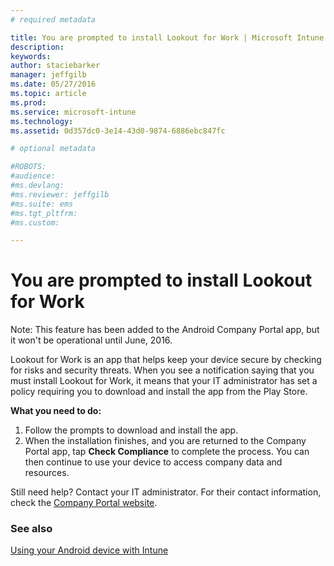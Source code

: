 ```yaml
---
# required metadata

title: You are prompted to install Lookout for Work | Microsoft Intune
description:
keywords:
author: staciebarker
manager: jeffgilb
ms.date: 05/27/2016
ms.topic: article
ms.prod:
ms.service: microsoft-intune
ms.technology:
ms.assetid: 0d357dc0-3e14-43d0-9874-6886ebc847fc

# optional metadata

#ROBOTS:
#audience:
#ms.devlang:
#ms.reviewer: jeffgilb
#ms.suite: ems
#ms.tgt_pltfrm:
#ms.custom:

---
```


# You are prompted to install Lookout for Work
Note: This feature has been added to the Android Company Portal app, but it won't be operational until June, 2016. 

Lookout for Work is an app that helps keep your device secure by checking for risks and security threats. When you see a notification saying that you must install Lookout for Work, it means that your IT administrator has set a policy requiring you to download and install the app from the Play Store.

**What you need to do:**

1.	Follow the prompts to download and install the app. 
2.	When the installation finishes, and you are returned to the Company Portal app, tap **Check Compliance** to complete the process. You can then continue to use your device to access company data and resources.

Still need help? Contact your IT administrator. For their contact information, check the [Company Portal website](http://portal.manage.microsoft.com).

### See also
[Using your Android device with Intune](using-your-android-device-with-intune.md)
